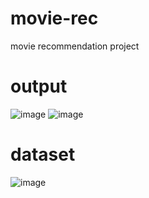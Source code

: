 # movie-rec
movie recommendation project
# output
![image](https://github.com/user-attachments/assets/5897829f-b7ba-47ad-9516-f1569e8a153b)
![image](https://github.com/user-attachments/assets/a5a259fb-176e-44d9-a941-adf687b6452a)
# dataset
![image](https://github.com/user-attachments/assets/5482cbf9-63c1-4fdf-bdc2-cafffbbd9615)

